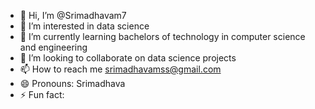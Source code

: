 - 👋 Hi, I’m @Srimadhavam7
- 👀 I’m interested in data science
- 🌱 I’m currently learning bachelors of technology in computer science and engineering
- 💞️ I’m looking to collaborate on data science projects
- 📫 How to reach me srimadhavamss@gmail.com
- 😄 Pronouns: Srimadhava
- ⚡ Fun fact: 

<!---
Srimadhavam7/Srimadhavam7 is a ✨ special ✨ repository because its `README.md` (this file) appears on your GitHub profile.
You can click the Preview link to take a look at your changes.
--->

